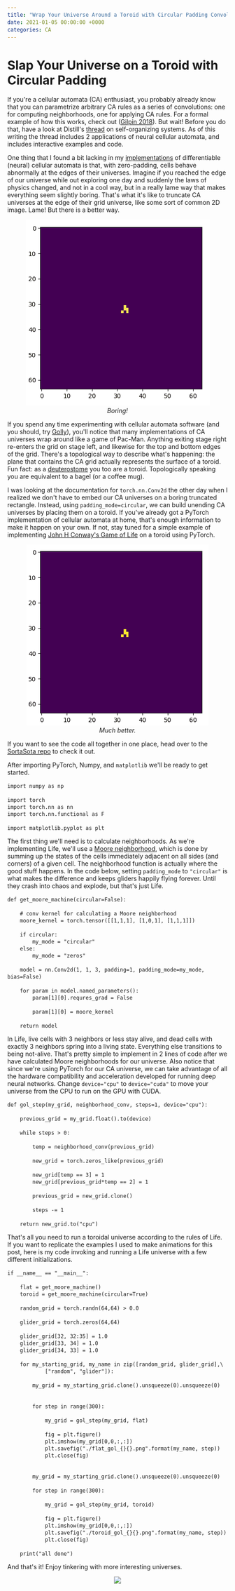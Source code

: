 ```yaml
---
title: "Wrap Your Universe Around a Toroid with Circular Padding Convolutions"
date: 2021-01-05 00:00:00 +0000
categories: CA
---
```


# Slap Your Universe on a Toroid with Circular Padding

If you're a cellular automata (CA) enthusiast, you probably already know that you can parametrize arbitrary CA rules as a series of convolutions: one for computing neighborhoods, one for applying CA rules. For a formal example of how this works, check out ([Gilpin 2018](https://arxiv.org/abs/1809.02942)). But wait! Before you do that, have a look at Distill's [thread](https://distill.pub/2020/selforg/) on self-organizing systems. As of this writing the thread includes 2 applications of neural cellular automata, and includes interactive examples and code.

One thing that I found a bit lacking in my [implementations](https://github.com/rivesunder/dca) of differentiable (neural) cellular automata is that, with zero-padding, cells behave abnormally at the edges of their universes. Imagine if you reached the edge of our universe while out exploring one day and suddenly the laws of physics changed, and not in a cool way, but in a really lame way that makes everything seem slightly boring. That's what it's like to truncate CA universes at the edge of their grid universe, like some sort of common 2D image. Lame! But there is a better way.

<div align="center">
<img src="circular_padding/assets/glider_fail.gif">
<br>
<em>Boring!</em>
</div>

If you spend any time experimenting with cellular automata software (and you should, try [Golly](https://www.conwaylife.com/wiki/Golly)), you'll notice that many implementations of CA universes wrap around like a game of Pac-Man. Anything exiting stage right re-enters the grid on stage left, and likewise for the top and bottom edges of the grid. There's a topological way to describe what's happening: the plane that contains the CA grid actually represents the surface of a toroid. Fun fact: as a [deuterostome](https://en.wikipedia.org/wiki/Deuterostome) you too are a toroid. Topologically speaking you are equivalent to a bagel (or a coffee mug).

I was looking at the documentation for `torch.nn.Conv2d` the other day when I realized we don't have to embed our CA universes on a boring truncated rectangle. Instead, using `padding_mode=circular`, we can build unending CA universes by placing them on a toroid. If you've already got a PyTorch implementation of cellular automata at home, that's enough information to make it happen on your own. If not, stay tuned for a simple example of implementing [John H Conway's Game of Life](https://en.wikipedia.org/wiki/Conway%27s_Game_of_Life) on a toroid using PyTorch. 


<div align="center">
<img src="./circular_padding/assets/glider_win.gif">
<br>
<em>Much better.</em>
</div>

If you want to see the code all together in one place, head over to the [SortaSota repo](https://github.com/riveSunder/SortaSota/tree/master/circular_padding) to check it out. 

After importing PyTorch, Numpy, and `matplotlib` we'll be ready to get started.

```
import numpy as np

import torch
import torch.nn as nn
import torch.nn.functional as F

import matplotlib.pyplot as plt
```

The first thing we'll need is to calculate neighborhoods. As we're implementing Life, we'll use a [Moore neighborhood](https://en.wikipedia.org/wiki/Moore_neighborhood), which is done by summing up the states of the cells immediately adjacent on all sides (and corners) of a given cell. The neighborhood function is actually where the good stuff happens. In the code below, setting `padding_mode` to `"circular"` is what makes the difference and keeps gliders happily flying forever. Until they crash into chaos and explode, but that's just Life. 

```
def get_moore_machine(circular=False):

    # conv kernel for calculating a Moore neighborhood
    moore_kernel = torch.tensor([[1,1,1], [1,0,1], [1,1,1]])

    if circular:
        my_mode = "circular"
    else:
        my_mode = "zeros"

    model = nn.Conv2d(1, 1, 3, padding=1, padding_mode=my_mode, bias=False)

    for param in model.named_parameters():
        param[1][0].requres_grad = False

        param[1][0] = moore_kernel

    return model
```

In Life, live cells with 3 neighbors or less stay alive, and dead cells with exactly 3 neighbors spring into a living state. Everything else transitions to being not-alive. That's pretty simple to implement in 2 lines of code after we have calculated Moore neighborhoods for our universe. Also notice that since we're using PyTorch for our CA universe, we can take advantage of all the hardware compatibility and acceleration developed for running deep neural networks. Change `device="cpu"` to `device="cuda"` to move your universe from the CPU to run on the GPU with CUDA.

```
def gol_step(my_grid, neighborhood_conv, steps=1, device="cpu"):

    previous_grid = my_grid.float().to(device)

    while steps > 0:

        temp = neighborhood_conv(previous_grid)

        new_grid = torch.zeros_like(previous_grid)

        new_grid[temp == 3] = 1
        new_grid[previous_grid*temp == 2] = 1

        previous_grid = new_grid.clone()

        steps -= 1

    return new_grid.to("cpu")
```

That's all you need to run a toroidal universe according to the rules of Life. If you want to replicate the examples I used to make animations for this post, here is my code invoking and running a  Life universe with a few different initializations. 

```
if __name__ == "__main__":

    flat = get_moore_machine()
    toroid = get_moore_machine(circular=True)

    random_grid = torch.randn(64,64) > 0.0

    glider_grid = torch.zeros(64,64)

    glider_grid[32, 32:35] = 1.0
    glider_grid[33, 34] = 1.0
    glider_grid[34, 33] = 1.0

    for my_starting_grid, my_name in zip([random_grid, glider_grid],\
            ["random", "glider"]):

        my_grid = my_starting_grid.clone().unsqueeze(0).unsqueeze(0)


        for step in range(300):

            my_grid = gol_step(my_grid, flat)

            fig = plt.figure()
            plt.imshow(my_grid[0,0,:,:])
            plt.savefig("./flat_gol_{}{}.png".format(my_name, step))
            plt.close(fig)


        my_grid = my_starting_grid.clone().unsqueeze(0).unsqueeze(0)

        for step in range(300):

            my_grid = gol_step(my_grid, toroid)

            fig = plt.figure()
            plt.imshow(my_grid[0,0,:,:])
            plt.savefig("./toroid_gol_{}{}.png".format(my_name, step))
            plt.close(fig)

    print("all done")
```

And that's it! Enjoy tinkering with more interesting universes. 

<div align="center">
<img src="./circular_padding/assets/truncated_vs_toroid.gif">
</div>



